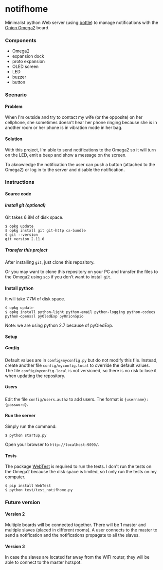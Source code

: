 # notifhome
Minimalist python Web server (using [bottle](https://bottlepy.org/)) to manage notifications 
with the [Onion Omega2](https://onion.io/) board.

### Components

- Omega2
- expansion dock
- proto expansion
- OLED screen
- LED
- buzzer
- button

### Scenario

#### Problem

When I'm outside and try to contact my wife (or the opposite) on her cellphone, 
she sometimes doesn't hear her phone ringing because she is in another room or her phone is in vibration mode in her bag. 

#### Solution

With this project, I'm able to send notifications to the Omega2 so it will turn on the LED, 
emit a beep and show a message on the screen.

To aknowledge the notification the user can push a button (attached to the Omega2) or 
log in to the server and disable the notification.

### Instructions

#### Source code

##### Install git (optional)

Git takes 6.8M of disk space. 

```
$ opkg update
$ opkg install git git-http ca-bundle
$ git --version
git version 2.11.0
```
##### Transfer this project

After installing `git`, just clone this repository.

Or you may want to clone this repository on your PC and transfer 
the files to the Omega2 using `scp` if you don't want to install `git`.

#### Install python

It will take 7.7M of disk space.

```
$ opkg update
$ opkg install python-light python-email python-logging python-codecs python-openssl pyOledExp pyOnionGpio
```

Note: we are using python 2.7 because of pyOledExp.

#### Setup

##### Config

Default values are in `config/myconfig.py` but do not modify this file. Instead, create another file `config/myconfig.local` to override the default values.
The file `config/myconfig.local` is not versioned, so there is no risk to lose it when updating the repository.

##### Users

Edit the file `config/users.authz` to add users. The format is `{username}:{password}`.

#### Run the server

Simply run the command:
```
$ python startup.py
```
Open your browser to `http://localhost:9090/`.

#### Tests

The package [WebTest](https://docs.pylonsproject.org/projects/webtest/en/latest/) is required to run the tests. 
I don't run the tests on the Omega2 because the disk space is limited, so I only run the tests on my computer.
```
$ pip install WebTest
$ python test/test_notifhome.py
```

### Future version

#### Version 2

Multiple boards will be connected together. There will be 1 master and multiple slaves (placed in different rooms). 
A user connects to the master to send a notification and the notifications propagate to all the slaves.

#### Version 3

In case the slaves are located far away from the WiFi router, they will be able to connect to the master hotspot.

